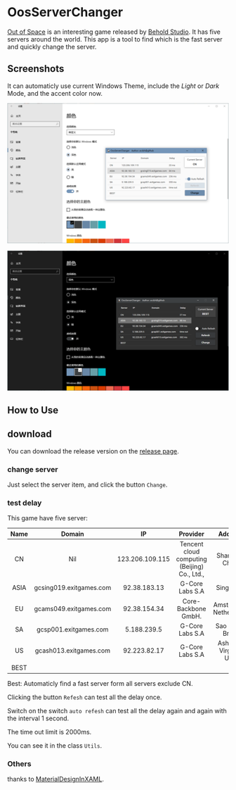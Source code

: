 # OosServerChanger

[Out of Space](https://store.steampowered.com/app/400080/Out_of_Space/) is an interesting game released by [Behold Studio](https://store.steampowered.com/publisher/beholdstudios). It has five servers around the world. This app is a tool to find which is the fast server and quickly change the server.

## Screenshots

It can automaticly use current Windows Theme, include the *Light* or *Dark* Mode, and the accent color now.

![light](img/light.png)

![dark](img/dark.png)

## How to Use

## download

You can download the release version on the [release page](https://github.com/acdzh/OosServerChanger/release).

### change server

Just select the server item, and click the button `Change`.

### test delay

This game have five server:

|Name|Domain|IP|Provider|Address|
|:----:|:----:|:----:|:----:|:----:|
|CN|Nil|123.206.109.115|Tencent cloud computing (Beijing) Co., Ltd.,|Shanghai, China|
|ASIA|gcsing019.exitgames.com|92.38.183.13|G-Core Labs S.A|Singapore|
|EU|gcams049.exitgames.com|92.38.154.34|Core-Backbone GmbH.|Amsterdam, Netherlands|
|SA|gcsp001.exitgames.com|5.188.239.5|G-Core Labs S.A|Sao Paulo, Brazil|
|US|gcash013.exitgames.com|92.223.82.17|G-Core Labs S.A|Ashburn, Virginia, USA|
|BEST|||||

Best: Automaticly find a fast server form all servers exclude CN.

Clicking the button `Refesh` can test all the delay once.

Switch on the switch `auto refesh` can test all the delay again and again with the interval 1 second.

The time out limit is 2000ms.

You can see it in the class `Utils`.

### Others

thanks to [MaterialDesignInXAML](https://github.com/MaterialDesignInXAML/MaterialDesignInXamlToolkit).